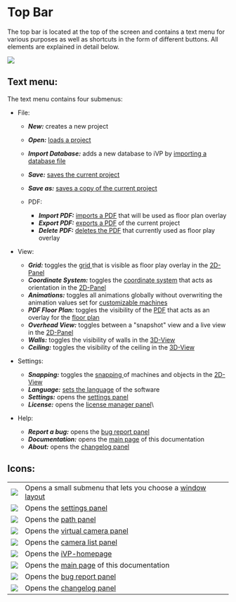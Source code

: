 # Top Bar

The top bar is located at the top of the screen and contains a text menu for various purposes as well as shortcuts in the form of different buttons. All elements are explained in detail below.

![](../../../.gitbook/assets/iVP\_UI\_top\_bar.jpg)

## Text menu:

The text menu contains four submenus:

* File:
  * _**New:**_ creates a new project
  * _**Open:**_ [loads a project](../getting-started/loading-projects.md)
  * _**Import Database:**_ adds a new database to iVP by [importing a database file](../getting-started/loading-database.md)
  * _**Save:**_ [saves the current project](../getting-started/saving-projects.md)
  * _**Save as:**_ [saves a copy of the current project](../getting-started/saving-projects.md)
  *   PDF:

      * _**Import PDF:**_ [imports a PDF](../getting-started/importing-pdfs.md) that will be used as floor plan overlay
      * _**Export PDF:**_ [exports a PDF](../getting-started/exporting-pdfs.md) of the current project
      * _**Delete PDF:**_ [deletes the PDF](../getting-started/delete-pdfs.md) that currently used as floor play overlay


*   View:

    * _**Grid:**_ toggles the [grid ](the-grid.md)that is visible as floor play overlay in the [2D-Panel](the-2d-panel.md)
    * _**Coordinate System:**_ toggles the [coordinate system](the-grid.md) that acts as orientation in the [2D-Panel](the-2d-panel.md)
    * _**Animations:**_ toggles all animations globally without overwriting the animation values set for [customizable machines](../machines/customizable-machines.md)
    * _**PDF Floor Plan:**_ toggles the visibility of the [PDF](../getting-started/importing-pdfs.md) that acts as an overlay for the [floor plan](the-floor-plan.md)
    * _**Overhead View:**_ toggles between a "snapshot" view and a live view in the [2D-Panel](the-2d-panel.md)
    * _**Walls:**_ toggles the visibility of walls in the [3D-View](the-3d-panel.md)
    * _**Ceiling:**_ toggles the visibility of the ceiling in the [3D-View](the-3d-panel.md)
    <!-- * _**Project Info:**_ toggles the visibility of the [project info](the-floor-plan.md#the-project-info) overlay in the [2D-View](the-2d-panel.md) -->


* Settings:
  * _**Snapping:**_ toggles the [snapping ](../machines/snapping.md)of machines and objects in the [2D-View](the-2d-panel.md)
  * _**Language:**_ [sets the language](../getting-started/language-options.md) of the software
  * _**Settings:**_ opens the [settings panel](settings-panel.md)
  * _**License:**_ opens the [license manager panel](license-manager-panel.md)\

* Help:
  * _**Report a bug:**_ opens the [bug report panel](../bug-reporting.md)
  * _**Documentation:**_ opens the [main page](../../) of this documentation
  * _**About:**_ opens the [changelog panel](changelog-panel.md)

## Icons:

|                                                                                |                                                                          |
| ------------------------------------------------------------------------------ | ------------------------------------------------------------------------ |
| ![](../../../.gitbook/assets/iVP\_menu\_bar\_layouts.jpg)                      | Opens a small submenu that lets you choose a [window layout](layouts.md) |
| ![](../../../.gitbook/assets/iVP\_menu\_bar\_settings.jpg)                     | Opens the [settings panel](settings-panel.md)                            |
| ![](../../../.gitbook/assets/iVP\_menu\_bar\_path\_tool.jpg)                   | Opens the [path panel](path-panel.md)                                    |
| ![](../../../.gitbook/assets/iVP\_menu\_bar\_render\_camera\_view.jpg)         | Opens the [virtual camera panel](virtual-camera-panel.md)                |
| ![](../../../.gitbook/assets/iVP\_menu\_bar\_video\_export\_and\_timeline.jpg) | Opens the [camera list panel](camera-list-panel.md)                      |
| ![](../../../.gitbook/assets/iVP\_menu\_bar\_more\_information.jpg)            | Opens the [iVP-homepage](https://de.i-vp.dev)                            |
| ![](../../../.gitbook/assets/iVP\_menu\_bar\_help\_faq\_documentation.jpg)     | Opens the [main page](../../) of this documentation                      |
| ![](../../../.gitbook/assets/iVP\_menu\_error\_reporting.jpg)                  | Opens the [bug report panel](../bug-reporting.md)                        |
| ![](../../../.gitbook/assets/iVP\_menu\_about\_ivp.jpg)                        | Opens the [changelog panel](changelog-panel.md)                          |
